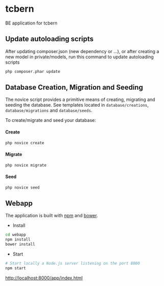 # tcbern
BE application for tcbern

## Update autoloading scripts

After updating composer.json (new dependency or ...), or after creating a new
model in private/models, run this command to update autoloading scripts
```bash
php composer.phar update
```

## Database Creation, Migration and Seeding

The novice script provides a primitive means of creating, migrating and seeding the database.
See templates located in `database/creations`, `database/migrations` and `database/seeds`.

To create/migrate and seed your database:
#### Create
```bash
php novice create
```

#### Migrate
```bash
php novice migrate
```

#### Seed
```bash
php novice seed
```

## Webapp

The application is built with [npm](https://www.npmjs.com/) and [bower](http://bower.io/).

- Install
```bash
cd webapp
npm install
bower install
```
- Start
```bash
# Start locally a Node.js server listening on the port 8000
npm start
```

[http://localhost:8000/app/index.html](http://localhost:8000/app/index.html)